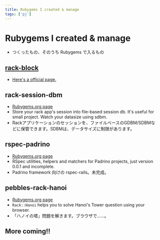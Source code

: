 ```yaml
--- 
title: Rubygems I created & manage
tags: ['pj']
---
```


# Rubygems I created & manage #

* つくったもの、そのうち Rubygems で入るもの

## [rack-block](/rack-block) ##

* [Here's a official page.](/rack-block)

## rack-session-dbm ##

* [Rubygems.org page](https://rubygems.org/gems/rack-session-dbm)
* Store your rack app's session into file-based session db. It's useful for small project. Watch your datasize using sdbm.
* Rackアプリケーションのセッションを、ファイルベースのGDBM/SDBMなどに保管できます。SDBMは、データサイズに制限があります。

## rspec-padrino ##

* [Rubygems.org page](https://rubygems.org/gems/rspec-padrino)
* RSpec utilities, helpers and matchers for Padrino projects, just version 0.0.1 and incomplete.
* Padrino framework 向けの rspec-rails。未完成。

## pebbles-rack-hanoi ##

* [Rubygems.org page](https://rubygems.org/gems/pebbles-rack-hanoi)
* `Rack::Hanoi` helps you to solve Hanoi's Tower question using your browser.
* 「ハノイの塔」問題を解きます。ブラウザで……。

## More coming!! ##


